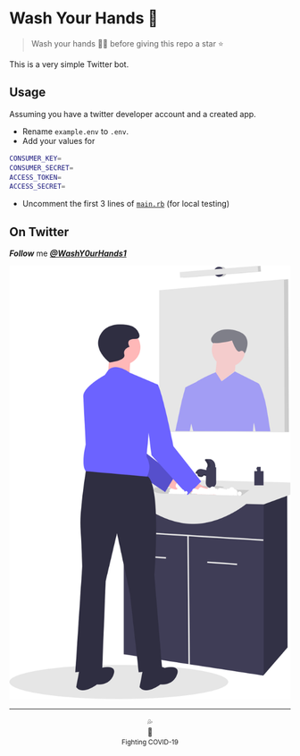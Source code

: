 # Wash Your Hands :robot:

> Wash your hands 🤲🏻 before giving this repo a star :star:

This is a very simple Twitter bot.

## Usage

Assuming you have a twitter developer account and a created app.

- Rename `example.env` to `.env`.
- Add your values for

```sh
CONSUMER_KEY=
CONSUMER_SECRET=
ACCESS_TOKEN=
ACCESS_SECRET=
```

- Uncomment the first 3 lines of [`main.rb`](./main.rb#L1:L3) (for local testing)

## On Twitter

**_Follow_** me [_**@WashY0urHands1**_](https://twitter.com/WashY0urHands1)

<p align="center">
<img src="wash_hands.svg">
</p>

---

<p align="center">
💦 <br>
🤲 <br>
<small>Fighting COVID-19</small>
</p>
